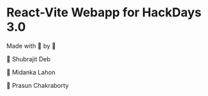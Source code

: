 # React-Vite Webapp for HackDays 3.0


Made with :sparkling_heart: by :arrow_down_small:

:small_blue_diamond: Shubrajit Deb

:small_blue_diamond: Midanka Lahon

:small_blue_diamond: Prasun Chakraborty
